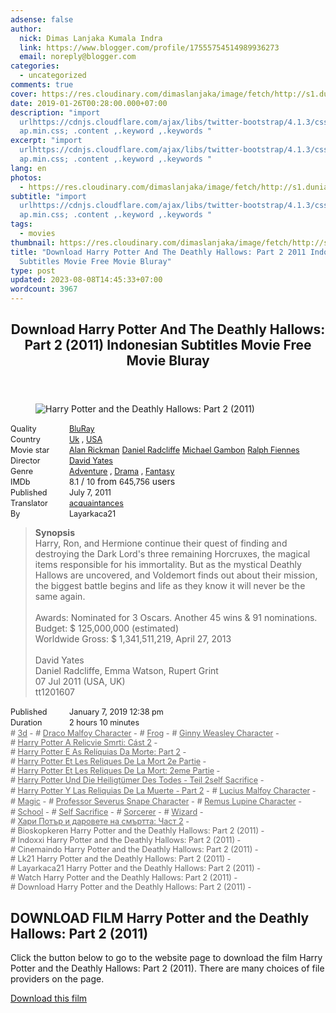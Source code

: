 ```yaml
---
adsense: false
author:
  nick: Dimas Lanjaka Kumala Indra
  link: https://www.blogger.com/profile/17555754514989936273
  email: noreply@blogger.com
categories:
  - uncategorized
comments: true
cover: https://res.cloudinary.com/dimaslanjaka/image/fetch/http://s1.dunia21.org/wp-content/uploads/2015/12/film-harry-potter-and-the-deathly-hallows-part-2-2011.jpg
date: 2019-01-26T00:28:00.000+07:00
description: "import
  urlhttps://cdnjs.cloudflare.com/ajax/libs/twitter-bootstrap/4.1.3/css/bootstr\
  ap.min.css; .content ,.keyword ,.keywords "
excerpt: "import
  urlhttps://cdnjs.cloudflare.com/ajax/libs/twitter-bootstrap/4.1.3/css/bootstr\
  ap.min.css; .content ,.keyword ,.keywords "
lang: en
photos:
  - https://res.cloudinary.com/dimaslanjaka/image/fetch/http://s1.dunia21.org/wp-content/uploads/2015/12/film-harry-potter-and-the-deathly-hallows-part-2-2011.jpg
subtitle: "import
  urlhttps://cdnjs.cloudflare.com/ajax/libs/twitter-bootstrap/4.1.3/css/bootstr\
  ap.min.css; .content ,.keyword ,.keywords "
tags:
  - movies
thumbnail: https://res.cloudinary.com/dimaslanjaka/image/fetch/http://s1.dunia21.org/wp-content/uploads/2015/12/film-harry-potter-and-the-deathly-hallows-part-2-2011.jpg
title: "Download Harry Potter And The Deathly Hallows: Part 2 2011 Indonesian
  Subtitles Movie Free Movie Bluray"
type: post
updated: 2023-08-08T14:45:33+07:00
wordcount: 3967
---
```


<div>  <style>  @import url("https://cdnjs.cloudflare.com/ajax/libs/twitter-bootstrap/4.1.3/css/bootstrap.min.css");  .content *,.keyword *,.keywords * { max-width:100%}  .keywords h3 { margin-right: 15px; color: #666 }   .keywords h3::before { content: "#"; }  .keywords h3::after { content: "-"; }  .content h3 { display: inline-block; }  .keywords h3 { display: block }  .content-wrapper {          position: relative      }      .content-wrapper::before {          background: -moz-linear-gradient(top, rgba(255, 255, 255, 0) 0, rgba(255, 255, 255, 1) 100%);          background: -webkit-linear-gradient(top, rgba(255, 255, 255, 0) 0, rgba(255, 255, 255, 1) 100%);          background: linear-gradient(to bottom, rgba(255, 255, 255, 0) 0, rgba(255, 255, 255, 1) 100%);          filter: progid: DXImageTransform.Microsoft.gradient(startColorstr='#00ffffff', endColorstr='#ffffff', GradientType=0);          bottom: 0;          left: 0;          position: absolute;          width: 100%;          color: #fff;          height: 50px;          /*content: '';*/          /*z-index: 3*/      }      .keywords h3 a {          color: #666      }      .content {          position: relative      }      .content h2,      .content h3 {          font-style: normal;          display: inline-block;          font-weight: 400;          margin: 0;          padding: 0;          font-size: 90%      }      .content-media,      .show-more {          font-size: 80%      }      .content h2 {          width: 90px      }      .content-poster {          margin-bottom: 10px      }  </style>  <article class="post"><header class="post-header"><h1 for="title"> <span class="notranslate"> Download Harry Potter And The Deathly Hallows: Part 2 (2011) Indonesian Subtitles Movie Free Movie Bluray</span> </h1></header><div class="content-wrapper" id="movie-detail"><div class="row toggle-more">  <div class="col-xs-2 content-poster"><figure><img src="https://res.cloudinary.com/dimaslanjaka/image/fetch/http://s1.dunia21.org/wp-content/uploads/2015/12/film-harry-potter-and-the-deathly-hallows-part-2-2011.jpg" alt="Harry Potter and the Deathly Hallows: Part 2 (2011)" title="Watch Harry Potter and the Deathly Hallows: Part 2 (2011) Indonesian Subtitles Streaming Movie Free Download Online" class="img-thumbnail"></figure></div>  <div class="col-xs-10 content">  <div>  <h2> <span class="notranslate"> Quality</span> </h2>  <h3> <span class="notranslate"> <a href="http://webmanajemen.com/search/?q=quality%20bluray" title="List of the latest and most complete films on BluRay quality">BluRay</a></span> </h3>  </div>  <div>  <h2> <span class="notranslate"> Country</span> </h2>  <h3> <span class="notranslate"> <a href="http://webmanajemen.com/search/?q=country%20uk" title="List of the latest and most complete films made by Uk">Uk</a> , <a href="http://webmanajemen.com/search/?q=country%20usa" title="List of the latest and most complete films made in the USA">USA</a></span> </h3>  </div>  <div>  <h2> <span class="notranslate"> Movie star</span> </h2>  <h3> <span class="notranslate"> <a href="http://webmanajemen.com/search/?q=artist%20alan%20rickman">Alan Rickman</a></span> </h3>  <h3> <span class="notranslate"> <a href="http://webmanajemen.com/search/?q=artist%20daniel%20radcliffe">Daniel Radcliffe</a></span> </h3>  <h3> <span class="notranslate"> <a href="http://webmanajemen.com/search/?q=artist%20michael%20gambon">Michael Gambon</a></span> </h3>  <h3> <span class="notranslate"> <a href="http://webmanajemen.com/search/?q=artist%20ralph%20fiennes">Ralph Fiennes</a></span> </h3>  </div>  <div>  <h2> <span class="notranslate"> Director</span> </h2>  <h3> <span class="notranslate"> <a href="http://webmanajemen.com/search/?q=director%20david%20yates">David Yates</a></span> </h3>  </div>  <div>  <h2> <span class="notranslate"> Genre</span> </h2>  <h3> <span class="notranslate"> <a href="http://webmanajemen.com/search/?q=genre%20adventure" title="List of the latest and most complete films Genres">Adventure</a> , <a href="http://webmanajemen.com/search/?q=genre%20drama" title="List of the latest and most complete films Genres">Drama</a> , <a href="http://webmanajemen.com/search/?q=genre%20fantasy" title="List of the latest and most complete films Genres">Fantasy</a></span> </h3>  </div>  <div>  <h2> <span class="notranslate"> IMDb</span> </h2>  <h3> <span class="notranslate"> 8.1</span> </h3> <span class="notranslate"> /</span> <h3> <span class="notranslate"> 10</span> </h3> <span class="notranslate"> from</span> <h3> <span class="notranslate"> 645,756</span> </h3> <span class="notranslate"> users</span> </div>  <div>  <h2> <span class="notranslate"> Published</span> </h2>  <h3> <span class="notranslate"> July 7, 2011</span> </h3>  </div>  <div>  <h2> <span class="notranslate"> Translator</span> </h2>  <h3> <span class="notranslate"> <a href="http://webmanajemen.com/search/?q=translator%20pein%20akatsuki">acquaintances</a></span> </h3>  </div>  <div>  <h2> <span class="notranslate"> By</span> </h2>  <h3> <span class="notranslate"> Layarkaca21</span> </h3>  </div>  <blockquote> <span class="notranslate"> <strong>Synopsis</strong></span> <br><span class="notranslate"> Harry, Ron, and Hermione continue their quest of finding and destroying the Dark Lord's three remaining Horcruxes, the magical items responsible for his immortality.</span> <span class="notranslate"> But as the mystical Deathly Hallows are uncovered, and Voldemort finds out about their mission, the biggest battle begins and life as they know it will never be the same again.</span> <br><br><span class="notranslate"> Awards: Nominated for 3 Oscars. Another 45 wins &amp; 91 nominations.</span> <br><span class="notranslate"> Budget: $ 125,000,000 (estimated)</span> <br><span class="notranslate"> Worldwide Gross: $ 1,341,511,219, April 27, 2013</span> <br><span><br></span> <span class="notranslate"> <span>David Yates</span></span> <span><br></span> <span class="notranslate"> <span>Daniel Radcliffe, Emma Watson, Rupert Grint</span></span> <span><br></span> <span class="notranslate"> <span>07 Jul 2011 (USA, UK)</span></span> <span><br></span> <span class="notranslate"> <span>tt1201607</span></span> <span><br></span> </blockquote>  <div>  <h2> <span class="notranslate"> Published</span> </h2>  <h3> <span class="notranslate"> January 7, 2019 12:38 pm</span> </h3>  </div>  <div>  <h2> <span class="notranslate"> Duration</span> </h2>  <h3> <span class="notranslate"> 2 hours 10 minutes</span> </h3>  </div>  <div class="keywords">  <h3> <span class="notranslate"> <a href="http://webmanajemen.com/search/?q=tag%203d">3d</a></span> </h3>  <h3> <span class="notranslate"> <a href="http://webmanajemen.com/search/?q=tag%20draco%20malfoy%20character">Draco Malfoy Character</a></span> </h3>  <h3> <span class="notranslate"> <a href="http://webmanajemen.com/search/?q=tag%20frog">Frog</a></span> </h3>  <h3> <span class="notranslate"> <a href="http://webmanajemen.com/search/?q=tag%20ginny%20weasley%20character">Ginny Weasley Character</a></span> </h3>  <h3> <span class="notranslate"> <a href="http://webmanajemen.com/search/?q=tag%20harry%20potter%20a%20relikvie%20smrti%20cast%202">Harry Potter A Relicvie Smrti: Cást 2</a></span> </h3>  <h3> <span class="notranslate"> <a href="http://webmanajemen.com/search/?q=tag%20harry%20potter%20e%20as%20reliquias%20da%20morte%20parte%202">Harry Potter E As Relíquias Da Morte: Part 2</a></span> </h3>  <h3> <span class="notranslate"> <a href="http://webmanajemen.com/search/?q=tag%20harry%20potter%20et%20les%20reliques%20de%20la%20mort%202e%20partie">Harry Potter Et Les Reliques De La Mort 2e Partie</a></span> </h3>  <h3> <span class="notranslate"> <a href="http://webmanajemen.com/search/?q=tag%20harry%20potter%20et%20les%20reliques%20de%20la%20mort%202eme%20partie">Harry Potter Et Les Reliques De La Mort: 2eme Partie</a></span> </h3>  <h3> <span class="notranslate"> <a href="http://webmanajemen.com/search/?q=tag%20harry%20potter%20und%20die%20heiligtumer%20des%20todes%20teil%202self%20sacrifice">Harry Potter Und Die Heiligtümer Des Todes - Teil 2self Sacrifice</a></span> </h3>  <h3> <span class="notranslate"> <a href="http://webmanajemen.com/search/?q=tag%20harry%20potter%20y%20las%20reliquias%20de%20la%20muerte%20parte%202">Harry Potter Y Las Reliquias De La Muerte - Part 2</a></span> </h3>  <h3> <span class="notranslate"> <a href="http://webmanajemen.com/search/?q=tag%20lucius%20malfoy%20character">Lucius Malfoy Character</a></span> </h3>  <h3> <span class="notranslate"> <a href="http://webmanajemen.com/search/?q=tag%20magic">Magic</a></span> </h3>  <h3> <span class="notranslate"> <a href="http://webmanajemen.com/search/?q=tag%20professor%20severus%20snape%20character">Professor Severus Snape Character</a></span> </h3>  <h3> <span class="notranslate"> <a href="http://webmanajemen.com/search/?q=tag%20remus%20lupin%20character">Remus Lupine Character</a></span> </h3>  <h3> <span class="notranslate"> <a href="http://webmanajemen.com/search/?q=tag%20school">School</a></span> </h3>  <h3> <span class="notranslate"> <a href="http://webmanajemen.com/search/?q=tag%20self%20sacrifice">Self Sacrifice</a></span> </h3>  <h3> <span class="notranslate"> <a href="http://webmanajemen.com/search/?q=tag%20sorcerer">Sorcerer</a></span> </h3>  <h3> <span class="notranslate"> <a href="http://webmanajemen.com/search/?q=tag%20wizard">Wizard</a></span> </h3>  <h3> <span class="notranslate"> <a href="http://webmanajemen.com/search/?q=tag%20%D1%85%D0%B0%D1%80%D0%B8%20%D0%BF%D0%BE%D1%82%D1%8A%D1%80%20%D0%B8%20%D0%B4%D0%B0%D1%80%D0%BE%D0%B2%D0%B5%D1%82%D0%B5%20%D0%BD%D0%B0%20%D1%81%D0%BC%D1%8A%D1%80%D1%82%D1%82%D0%B0%20%D1%87%D0%B0%D1%81%D1%82%202">Хари Потър и даровете на смъртта: Част 2</a></span> </h3>  <h3> <span class="notranslate"> Bioskopkeren Harry Potter and the Deathly Hallows: Part 2 (2011)</span> </h3>  <h3> <span class="notranslate"> Indoxxi Harry Potter and the Deathly Hallows: Part 2 (2011)</span> </h3>  <h3> <span class="notranslate"> Cinemaindo Harry Potter and the Deathly Hallows: Part 2 (2011)</span> </h3>  <h3> <span class="notranslate"> Lk21 Harry Potter and the Deathly Hallows: Part 2 (2011)</span> </h3>  <h3> <span class="notranslate"> Layarkaca21 Harry Potter and the Deathly Hallows: Part 2 (2011)</span> </h3>  <h3> <span class="notranslate"> Watch Harry Potter and the Deathly Hallows: Part 2 (2011)</span> </h3>  <h3> <span class="notranslate"> Download Harry Potter and the Deathly Hallows: Part 2 (2011)</span> </h3>  </div>  </div>  </div></div></article><div class="download-movie" id="download-movie">  <h2> <span class="notranslate"> DOWNLOAD FILM Harry Potter and the Deathly Hallows: Part 2 (2011)</span> </h2>  <p> <span class="notranslate"> Click the button below to go to the website page to download the film Harry Potter and the Deathly Hallows: Part 2 (2011).</span> <span class="notranslate"> There are many choices of file providers on the page.</span> </p> <a href="https://webmanajemen.com/p/redirect.html?url=aHR0cDovL2RsLmxheWFya2FjYTIxLnZpcC9nZXQvaGFycnktcG90dGVyLWFuZC10aGUtZGVhdGhseS1oYWxsb3dzLXBhcnQtMi0yMDEx" target="_blank" class="btn btn-success"><i class="fa-download"></i></a> <span class="notranslate"> <a href="https://webmanajemen.com/p/redirect.html?url=aHR0cDovL2RsLmxheWFya2FjYTIxLnZpcC9nZXQvaGFycnktcG90dGVyLWFuZC10aGUtZGVhdGhseS1oYWxsb3dzLXBhcnQtMi0yMDEx" target="_blank" class="btn btn-success">Download this film</a></span> <a href="http://webmanajemen.com/search/?q=petunjuk%20cara%20download%20film" target="_blank" class="btn btn-default" style="display:none"><i class="fa-info-circled"></i></a> <span class="notranslate"> <a href="http://webmanajemen.com/search/?q=petunjuk%20cara%20download%20film" target="_blank" class="btn btn-default" style="display:none">Instructions for Downloading</a></span> </div>  </div>  <script src="https://codepen.io/dimaslanjaka/pen/aQRrbR.js"></script>